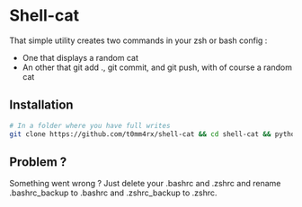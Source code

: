 # Shell-cat

That simple utility creates two commands in your zsh or bash config :
- One that displays a random cat
- An other that git add ., git commit, and git push, with of course a random cat

## Installation

```sh
# In a folder where you have full writes
git clone https://github.com/t0mm4rx/shell-cat && cd shell-cat && python install.py && cd ../ && rm -rf shell-cat
```

## Problem ?

Something went wrong ? Just delete your .bashrc and .zshrc and rename .bashrc_backup to .bashrc and .zshrc_backup to .zshrc.
